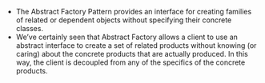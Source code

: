 - The Abstract Factory Pattern provides an interface
  for creating families of related or dependent objects
  without specifying their concrete classes.
- We’ve certainly seen that Abstract Factory allows a client to use an abstract interface to
  create a set of related products without knowing (or caring) about the concrete products that
  are actually produced. In this way, the client is decoupled from any of the specifics of the
  concrete products.
